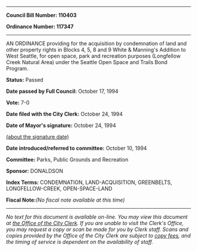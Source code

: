 

********

**Council Bill Number: 110403**
   
**Ordinance Number: 117347**
********

 AN ORDINANCE providing for the acquisition by condemnation of land and other property rights in Blocks 4, 5, 8 and 9 White & Manning's Addition to West Seattle, for open space, park and recreation purposes (Longfellow Creek Natural Area) under the Seattle Open Space and Trails Bond Program.

**Status:** Passed
   
**Date passed by Full Council:** October 17, 1994
   
**Vote:** 7-0
   
**Date filed with the City Clerk:** October 24, 1994
   
**Date of Mayor's signature:** October 24, 1994
   
[(about the signature date)](/~public/approvaldate.htm)
   
   
   
**Date introduced/referred to committee:** October 10, 1994
   
**Committee:** Parks, Public Grounds and Recreation
   
**Sponsor:** DONALDSON
   
   
**Index Terms:** CONDEMNATION, LAND-ACQUISITION, GREENBELTS, LONGFELLOW-CREEK, OPEN-SPACE-LAND

**Fiscal Note:**_(No fiscal note available at this time)_
********

_No text for this document is available on-line. You may view this document at [the Office of the City Clerk](http://www.seattle.gov/leg/clerk/contactUs.htm). If you are unable to visit the Clerk's Office, you may request a copy or scan be made for you by Clerk staff. Scans and copies provided by the Office of the City Clerk are subject to [copy fees](http://clerk.seattle.gov/~public/clerkfees.htm), and the timing of service is dependent on the availability of staff._

